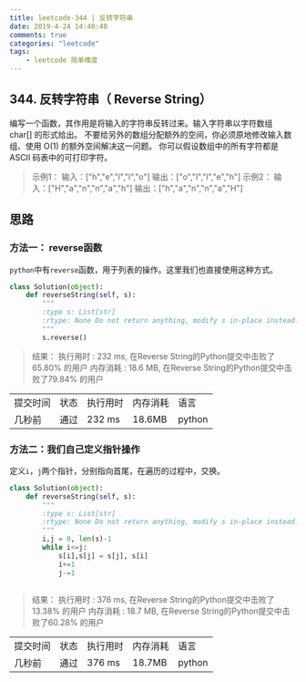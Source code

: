```yaml
---
title: leetcode-344 | 反转字符串 
date: 2019-4-24 14:40:40
comments: true
categories: "leetcode"
tags: 
    - leetcode 简单难度
---
```


## 344. 反转字符串（ Reverse String）

编写一个函数，其作用是将输入的字符串反转过来。输入字符串以字符数组 char[] 的形式给出。
不要给另外的数组分配额外的空间，你必须原地修改输入数组、使用 O(1) 的额外空间解决这一问题。
你可以假设数组中的所有字符都是 ASCII 码表中的可打印字符。

><span>示例1：</span>
输入：["h","e","l","l","o"]
输出：["o","l","l","e","h"]
><span>示例2：</span>
输入：["H","a","n","n","a","h"]
输出：["h","a","n","n","a","H"]



## 思路
### 方法一： reverse函数
`python`中有`reverse`函数，用于列表的操作。这里我们也直接使用这种方式。

``` python
class Solution(object):
    def reverseString(self, s):
        """
        :type s: List[str]
        :rtype: None Do not return anything, modify s in-place instead.
        """
        s.reverse()
```


><span>结果：</span>
执行用时 : 232 ms, 在Reverse String的Python提交中击败了65.80% 的用户
内存消耗 : 18.6 MB, 在Reverse String的Python提交中击败了79.84% 的用户
<table><tr><td>提交时间</td><td>状态</td><td>执行用时</td><td>内存消耗</td><td>语言</td></tr><tr><td>几秒前</td><td>通过</td><td>232 ms</td><td>18.6MB</td><td>python</td></tr></table>

### 方法二：我们自己定义指针操作
定义`i`，`j`两个指针，分别指向首尾，在遍历的过程中，交换。

```python
class Solution(object):
    def reverseString(self, s):
        """
        :type s: List[str]
        :rtype: None Do not return anything, modify s in-place instead.
        """
        i,j = 0, len(s)-1
        while i<=j:
            s[i],s[j] = s[j], s[i]
            i+=1
            j-=1
        
```
><span>结果：</span>
执行用时 : 376 ms, 在Reverse String的Python提交中击败了13.38% 的用户
内存消耗 : 18.7 MB, 在Reverse String的Python提交中击败了60.28% 的用户
<table><tr><td>提交时间</td><td>状态</td><td>执行用时</td><td>内存消耗</td><td>语言</td></tr><tr><td>几秒前</td><td>通过</td><td>376 ms</td><td>18.7MB</td><td>python</td></tr></table>

